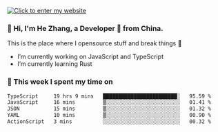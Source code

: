 [![Click to enter my website](https://github.com/zh30/zh30/assets/7930156/296bb9cd-4f46-46cd-bafa-863948241503)](https://zhanghe.dev) 

### 👋 Hi, I'm He Zhang, a Developer 🚀 from China.

This is the place where I opensource stuff and break things :rofl:

- I’m currently working on JavaScript and TypeScript
- I’m currently learning Rust

### 💪 This week I spent my time on

<!--START_SECTION:waka-->

```txt
TypeScript     19 hrs 9 mins   ████████████████████████░   95.59 %
JavaScript     16 mins         ▒░░░░░░░░░░░░░░░░░░░░░░░░   01.41 %
JSON           15 mins         ▒░░░░░░░░░░░░░░░░░░░░░░░░   01.32 %
YAML           10 mins         ▒░░░░░░░░░░░░░░░░░░░░░░░░   00.90 %
ActionScript   3 mins          ░░░░░░░░░░░░░░░░░░░░░░░░░   00.32 %
```

<!--END_SECTION:waka-->

